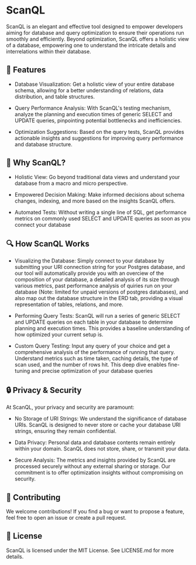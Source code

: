 # ScanQL

ScanQL is an elegant and effective tool designed to empower developers aiming for database and query optimization to ensure their operations run smoothly and efficiently. Beyond optimization, ScanQL offers a holistic view of a database, empowering one to understand the intricate details and interrelations within their database.

## 🚀 Features

+ Database Visualization: Get a holistic view of your entire database schema, allowing for a better understanding of relations, data distribution, and table structures.

+ Query Performance Analysis: With ScanQL's testing mechanism, analyze the planning and execution times of generic SELECT and UPDATE queries, pinpointing potential bottlenecks and inefficiencies.

+ Optimization Suggestions: Based on the query tests, ScanQL provides actionable insights and suggestions for improving query performance and database structure.

## 🎯 Why ScanQL?

+ Holistic View: Go beyond traditional data views and understand your database from a macro and micro perspective.

+ Empowered Decision Making: Make informed decisions about schema changes, indexing, and more based on the insights ScanQL offers.

+ Automated Tests: Without writing a single line of SQL, get performance metrics on commonly used SELECT and UPDATE queries as soon as you connect your database

## 🔍 How ScanQL Works

+ Visualizing the Database: Simply connect to your database by submitting your URI connection string for your Postgres database, and our tool will automatically provide you with an overciew of the composition of your database, a detailed analysis of its size through various metrics, past performance analysis of quiries run on your database (Note: limited for unpaid versions of postgres databases), and also map out the database structure in the ERD tab, providing a visual representation of tables, relations, and more.

+ Performing Query Tests: ScanQL will run a series of generic SELECT and UPDATE queries on each table in your database to determine planning and execution times. This provides a baseline understanding of how optimized your current setup is.

+ Custom Query Testing: Input any query of your choice and get a comprehensive analysis of the performance of running that query. Understand metrics such as time taken, caching details, the type of scan used, and the number of rows hit. This deep dive enables fine-tuning and precise optimization of your database queries


## 🔒 Privacy & Security

At ScanQL, your privacy and security are paramount:

+ No Storage of URI Strings: We understand the significance of database URIs. ScanQL is designed to never store or cache your database URI strings, ensuring they remain confidential.

+ Data Privacy: Personal data and database contents remain entirely within your domain. ScanQL does not store, share, or transmit your data.

+ Secure Analysis: The metrics and insights provided by ScanQL are processed securely without any external sharing or storage. Our commitment is to offer optimization insights without compromising on security.


## 🤝 Contributing
We welcome contributions! If you find a bug or want to propose a feature, feel free to open an issue or create a pull request.

## 🔐 License
ScanQL is licensed under the MIT License. See LICENSE.md for more details.



